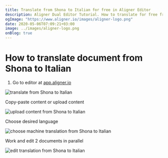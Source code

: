 ```yaml
---
title: Translate from Shona to Italian for free in Aligner Editor
description: Aligner Dual Editor Tutorial. How to translate for free from Shona to Italian. Aligner is multilingual document management platform. 
ogImage: "https://www.aligner.io/images/aligner-logo.png"
date: 2020-05-06T07:09:21+03:00
image: ../images/aligner-logo.png
onBlog: true
---
```


# How to translate document from Shona to Italian

1. Go to editor at [app.aligner.io](https://app.aligner.io "Aligner App web page")

![translate from Shona to Italian](../aligner-blank-editor.png "translate from Shona to Italian")

Copy-paste content or upload content

![upload content from Shona to Italian](../aligner-uploaded-document.png "upload content from Shona to Italian")

Choose desired language

![choose machine translation from Shona to Italian](../aligner-language-dropdown.png "choose machine translation from Shona to Italian")

Work and edit 2 documents in parallel

![edit translation from Shona to Italian](../aligner-double-sitded-editor.png "edit translation from Shona to Italian")

